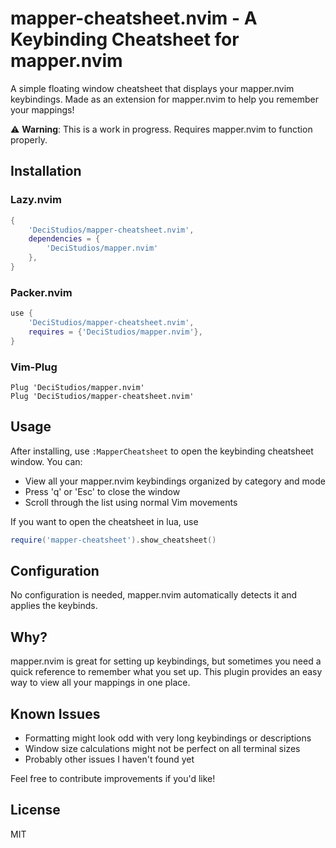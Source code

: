 # mapper-cheatsheet.nvim - A Keybinding Cheatsheet for mapper.nvim

A simple floating window cheatsheet that displays your mapper.nvim keybindings. Made as an extension for mapper.nvim to help you remember your mappings!

⚠️ **Warning**: This is a work in progress. Requires mapper.nvim to function properly.

## Installation

### Lazy.nvim
```lua
{
    'DeciStudios/mapper-cheatsheet.nvim',
    dependencies = {
        'DeciStudios/mapper.nvim'
    },
}
```

### Packer.nvim
```lua
use {
    'DeciStudios/mapper-cheatsheet.nvim',
    requires = {'DeciStudios/mapper.nvim'},
}
```

### Vim-Plug
```vim
Plug 'DeciStudios/mapper.nvim'
Plug 'DeciStudios/mapper-cheatsheet.nvim'
```

## Usage

After installing, use `:MapperCheatsheet` to open the keybinding cheatsheet window. You can:
- View all your mapper.nvim keybindings organized by category and mode
- Press 'q' or 'Esc' to close the window
- Scroll through the list using normal Vim movements

If you want to open the cheatsheet in lua, use
```lua
require('mapper-cheatsheet').show_cheatsheet()
```

## Configuration

No configuration is needed, mapper.nvim automatically detects it and applies the keybinds.

## Why?

mapper.nvim is great for setting up keybindings, but sometimes you need a quick reference to remember what you set up. This plugin provides an easy way to view all your mappings in one place.

## Known Issues

- Formatting might look odd with very long keybindings or descriptions
- Window size calculations might not be perfect on all terminal sizes
- Probably other issues I haven't found yet

Feel free to contribute improvements if you'd like!

## License

MIT
